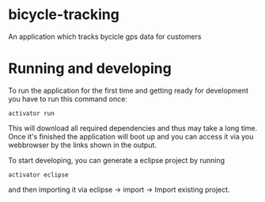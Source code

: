 # bicycle-tracking
An application which tracks bycicle gps data for customers

# Running and developing
To run the application for the first time and getting ready for development you have to run this command once:
```
activator run
```
This will download all required dependencies and thus may take a long time.
Once it's finished the application will boot up and you can access it via you webbrowser by the links shown in the
output.

To start developing, you can generate a eclipse project by running
```
activator eclipse
```
and then importing it via eclipse -> import -> Import existing project.
